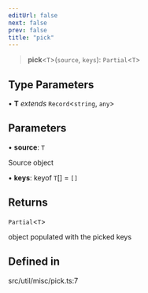 ```yaml
---
editUrl: false
next: false
prev: false
title: "pick"
---
```


> **pick**\<`T`\>(`source`, `keys`): `Partial`\<`T`\>

## Type Parameters

• **T** *extends* `Record`\<`string`, `any`\>

## Parameters

• **source**: `T`

Source object

• **keys**: keyof `T`[] = `[]`

## Returns

`Partial`\<`T`\>

object populated with the picked keys

## Defined in

src/util/misc/pick.ts:7
